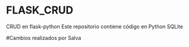 # FLASK_CRUD
CRUD en flask-python
Este repositorio contiene código en Python 
SQLite

#Cambios realizados por Salva
